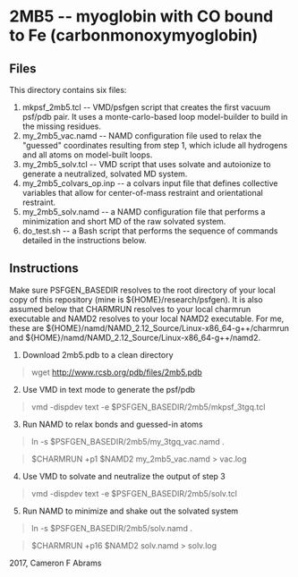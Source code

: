 # 2MB5 -- myoglobin with CO bound to Fe (carbonmonoxymyoglobin)

## Files

This directory contains six files:
1. mkpsf_2mb5.tcl --  VMD/psfgen script that creates the first vacuum psf/pdb pair.  It uses a monte-carlo-based loop model-builder to build in the missing residues.
2. my_2mb5_vac.namd --  NAMD configuration file used to relax the "guessed" coordinates resulting from step 1, which iclude all hydrogens and all atoms on model-built loops.
3. my_2mb5_solv.tcl -- VMD script that uses solvate and autoionize to generate a neutralized, solvated MD system.
4. my_2mb5_colvars_op.inp -- a colvars input file that defines collective variables that allow for center-of-mass restraint and orientational restraint.
5. my_2mb5_solv.namd -- a NAMD configuration file that performs a minimization and short MD of the raw solvated system.
6. do_test.sh -- a Bash script that performs the sequence of commands detailed in the instructions below.

## Instructions

Make sure PSFGEN_BASEDIR resolves to the root directory of your local copy of this repository (mine is ${HOME}/research/psfgen).  It is also assumed below that CHARMRUN resolves to your local charmrun executable and NAMD2 resolves to your local NAMD2 executable.  For me, these are ${HOME}/namd/NAMD_2.12_Source/Linux-x86_64-g++/charmrun and ${HOME}/namd/NAMD_2.12_Source/Linux-x86_64-g++/namd2.

1. Download 2mb5.pdb to a clean directory

> wget http://www.rcsb.org/pdb/files/2mb5.pdb

2. Use VMD in text mode to generate the psf/pdb

> vmd -dispdev text -e $PSFGEN_BASEDIR/2mb5/mkpsf_3tgq.tcl

3. Run NAMD to relax bonds and guessed-in atoms

> ln -s $PSFGEN_BASEDIR/2mb5/my_3tgq_vac.namd .

> $CHARMRUN +p1 $NAMD2 my_2mb5_vac.namd > vac.log

4. Use VMD to solvate and neutralize the output of step 3

> vmd -dispdev text -e $PSFGEN_BASEDIR/2mb5/solv.tcl

5. Run NAMD to minimize and shake out the solvated system

> ln -s $PSFGEN_BASEDIR/2mb5/solv.namd .

> $CHARMRUN +p16 $NAMD2 solv.namd > solv.log


2017, Cameron F Abrams
